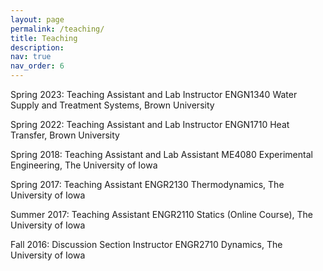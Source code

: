 ```yaml
---
layout: page
permalink: /teaching/
title: Teaching
description: 
nav: true
nav_order: 6
---
```


Spring 2023: Teaching Assistant and Lab Instructor ENGN1340 Water Supply and Treatment Systems, Brown University

Spring 2022: Teaching Assistant and Lab Instructor ENGN1710 Heat Transfer, Brown University

Spring 2018: Teaching Assistant and Lab Assistant ME4080 Experimental Engineering, The University of Iowa

Spring 2017: Teaching Assistant ENGR2130 Thermodynamics, The University of Iowa

Summer 2017: Teaching Assistant ENGR2110 Statics (Online Course), The University of Iowa

Fall 2016: Discussion Section Instructor ENGR2710 Dynamics, The University of Iowa
